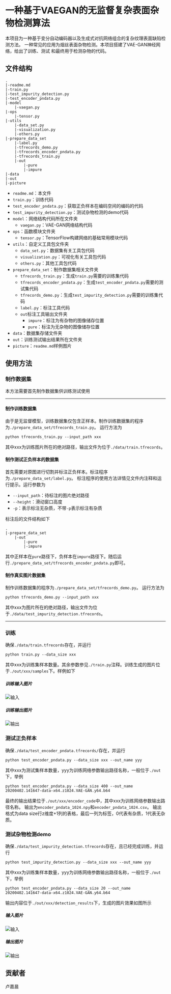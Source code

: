 # 一种基于VAEGAN的无监督复杂表面杂物检测算法
本项目为一种基于变分自动编码器以及生成式对抗网络组合的复杂纹理表面缺陷检测方法。
一种常见的应用为烟丝表面杂物检测。本项目搭建了VAE-GAN神经网络，给出了训练、测试
和最终用于检测杂物的代码。<br>
## 文件结构
```
.
|-readme.md
|-train.py
|-test_impurity_detection.py
|-test_encoder_pndata.py
|-model
    |-vaegan.py
|-ops
    |-tensor.py
|-utils
    |-data_set.py
    |-visualization.py
    |-others.py
|-prepare_data_set
    |-label.py
    |-tfrecords_demo.py
    |-tfrecords_encoder_pndata.py
    |-tfrecords_train.py
    |-out
        |-pure
        |-impure
|-data
|-out
|-picture
```
- `readme.md`：本文件
- `train.py`：训练代码
- `test_encoder_pndata.py`：获取正负样本在编码空间的编码的代码
- `test_impurity_detection.py`：测试杂物检测的demo代码
- `model`：网络结构代码所在文件夹
    - `vaegan.py`：VAE-GAN网络结构代码
- `ops`：函数模块文件夹
    - `tensor.py`：TensorFlow构建网络的基础常用模块代码
- `utils`：自定义工具包文件夹
    - `data_set.py`：数据集有关工具包代码
    - `visualization.py`：可视化有关工具包代码
    - `others.py`：其他工具包代码
- `prepare_data_set`：制作数据集相关文件夹
    - `tfrecords_train.py`：生成`train.py`需要的训练集代码
    - `tfrecords_encoder_pndata.py`：生成`test_encoder_pndata.py`需要的测试集代码
    - `tfrecords_demo.py`：生成`test_impurity_detection.py`需要的训练集代码
    - `label.py`：标注工具代码
    - `out`标注工具输出文件夹
        - `impure`：标注为有杂物的图像储存位置
        - `pure`：标注为无杂物的图像储存位置
- `data`：数据集存储文件夹
- `out`：训练测试输出结果所在文件夹
- `picture`：`readme.md`样例图片
## 使用方法
### 制作数据集
本方法需要首先制作数据集供训练测试使用
***
#### 制作训练数据集
由于是无监督模型，训练数据集仅包含正样本。制作训练数据集的程序为`./prepare_data_set/tfrecords_train.py`。
运行方法为
```
python tfrecords_train.py --input_path xxx
```
其中xxx为训练图片所在的绝对路径，输出文件为位于`./data/train.tfrecords`。
#### 制作测试正负样本的数据集
首先需要对原图进行切割并标注正负样本。标注程序为`./prepare_data_set/label.py`。
标注程序的使用方法详情见文件内注释和运行提示。运行参数为
- `--input_path`：待标注的图片绝对路径
- `--height`：滑动窗口高度
- `-p`：表示标注无杂质，不带`-p`表示标注有杂质


标注后的文件结构如下
```
.
|-prepare_data_set
    |-out
        |-pure
        |-impure
```
其中正样本在`pure`路径下，负样本在`impure`路径下。随后运行`./prepare_data_set/tfrecords_encoder_pndata.py`即可。
#### 制作真实图片数据集
制作训练数据集的程序为`./prepare_data_set/tfrecords_demo.py`。
运行方法为
```
python tfrecords_demo.py --input_path xxx
```
其中xxx为图片所在的绝对路径，输出文件为位于`./data/test_impurity_detection.tfrecords`。
***
### 训练
确保`./data/train.tfrecords`存在，并运行
```
python train.py --data_size xxx
```
其中xxx为训练集样本数量。其余参数参见`./train.py`注释。训练生成的图片位于`./out/xxx/samples`下。样例如下
##### 训练输入图片
![输入](https://github.com/VictorLlu/SurfaceDefectDetection-VAEGAN-TensorFlow/blob/master/picture/train_in.png)<br>
##### 训练输出图片
![输出](https://github.com/VictorLlu/SurfaceDefectDetection-VAEGAN-TensorFlow/blob/master/picture/train_out.png)<br>
### 测试正负样本
确保`./data/test_encoder_pndata.tfrecords/`存在，并运行
```
python test_encoder_pndata.py --data_size xxx --out_name yyy
```
其中xxx为测试集样本数量，yyy为训练网络参数输出路径名称，一般位于`./out`下，举例
```
python test_encoder_pndata.py --data_size 400 --out_name 20200402.141647-data-x64.z1024.VAE-GAN.y64.b64
```
最终的输出结果位于`./out/xxx/encoder_code`中，其中xxx为训练网络参数输出路径名称。
输出为`encoder_pndata_1024.npy`和`encoder_pndata_1024.csv`。
输出格式为data size行z维度+1列的表格，最后一列为标签，0代表有杂质，1代表无杂质。
### 测试杂物检测demo
确保`./data/test_impurity_detection.tfrecords`存在，且已经完成训练，并运行
```
python test_impurity_detection.py --data_size xxx --out_name yyy
```
其中xxx为训练集样本数量，yyy为训练网络参数输出路径名称，一般位于`./out`下，举例
```
python test_encoder_pndata.py --data_size 20 --out_name 20200402.141647-data-x64.z1024.VAE-GAN.y64.b64
```
输出内容位于`./out/xxx/detection_results`下，生成的图片效果如图所示
##### 输入图片
![输入](https://github.com/VictorLlu/SurfaceDefectDetection-VAEGAN-TensorFlow/blob/master/picture/detection_in.bmp)<br>
##### 输出图片
![输出](https://github.com/VictorLlu/SurfaceDefectDetection-VAEGAN-TensorFlow/blob/master/picture/detection_out.bmp)<br>

## 贡献者
卢嘉晨
